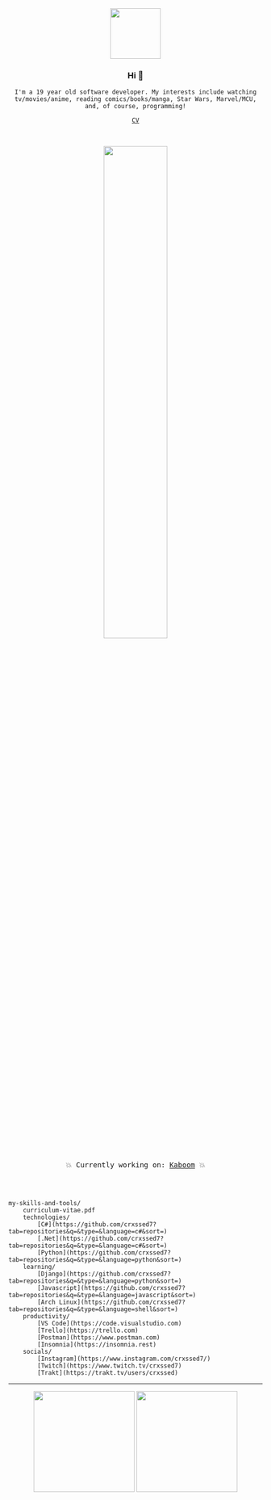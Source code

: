 <div align="center">
  <img src="https://media4.giphy.com/media/Nx0rz3jtxtEre/giphy.gif" width="auto" height="100px">
  <h3>Hi 👋</h3>
  <p><code>I'm a 19 year old software developer. My interests include watching tv/movies/anime, reading comics/books/manga, Star Wars, Marvel/MCU, and, of course, programming!</code></p>
  <code><a href="https://crxssed7.github.io/assets/img/Tanveer%20CV.pdf">CV</a></code>
  <br>
  <pre>
    <p align="center"><img src="https://github.com/kaboom-db/kaboom-api/blob/master/brand%20assets/KABOOM.png?raw=true" width="50%" height="auto" /></p>
    <p align="center">💥 Currently working on: <a href="https://github.com/kaboom-db/kaboom-api">Kaboom</a> 💥</p>
  </pre>
</div>

```
my-skills-and-tools/ 
    curriculum-vitae.pdf 
    technologies/ 
        [C#](https://github.com/crxssed7?tab=repositories&q=&type=&language=c#&sort=) 
        [.Net](https://github.com/crxssed7?tab=repositories&q=&type=&language=c#&sort=) 
        [Python](https://github.com/crxssed7?tab=repositories&q=&type=&language=python&sort=) 
    learning/ 
        [Django](https://github.com/crxssed7?tab=repositories&q=&type=&language=python&sort=) 
        [Javascript](https://github.com/crxssed7?tab=repositories&q=&type=&language=javascript&sort=) 
        [Arch Linux](https://github.com/crxssed7?tab=repositories&q=&type=&language=shell&sort=) 
    productivity/ 
        [VS Code](https://code.visualstudio.com) 
        [Trello](https://trello.com) 
        [Postman](https://www.postman.com) 
        [Insomnia](https://insomnia.rest) 
    socials/ 
        [Instagram](https://www.instagram.com/crxssed7/) 
        [Twitch](https://www.twitch.tv/crxssed7) 
        [Trakt](https://trakt.tv/users/crxssed)
```

<hr>
<div align="center">
  <a href="https://trakt.tv/users/crxssed"><img src="https://trakt-widgets.herokuapp.com/crxssed/watched/card" width="auto" height="200px"></a>
  <a href="https://tv-quote.herokuapp.com/"><img src="https://tv-quote.herokuapp.com/quote" height="200px" width="auto"></a>
  <br><br>
</div>
